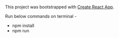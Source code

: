 This project was bootstrapped with [Create React App](https://github.com/facebookincubator/create-react-app).

Run below commands on terminal -
- npm install
- npm run 

